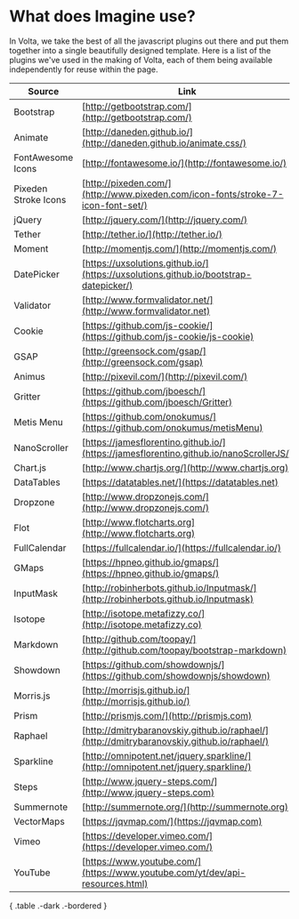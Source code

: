# What does Imagine use?
In Volta, we take the best of all the javascript plugins out there and put them together into a single beautifully designed template. Here is a list of the plugins we've used in the making of Volta, each of them being available independently for reuse within the page.

Source                  | Link
------------------------|------------------
Bootstrap               | [http://getbootstrap.com/](http://getbootstrap.com/)
Animate                 | [http://daneden.github.io/](http://daneden.github.io/animate.css/)
FontAwesome Icons       | [http://fontawesome.io/](http://fontawesome.io/)
Pixeden Stroke Icons    | [http://pixeden.com/](http://www.pixeden.com/icon-fonts/stroke-7-icon-font-set/)
jQuery                  | [http://jquery.com/](http://jquery.com/)
Tether                  | [http://tether.io/](http://tether.io/)
Moment                  | [http://momentjs.com/](http://momentjs.com/)
DatePicker              | [https://uxsolutions.github.io/](https://uxsolutions.github.io/bootstrap-datepicker/)
Validator               | [http://www.formvalidator.net/](http://www.formvalidator.net)
Cookie                  | [https://github.com/js-cookie/](https://github.com/js-cookie/js-cookie)
GSAP                    | [http://greensock.com/gsap/](http://greensock.com/gsap)
Animus                  | [http://pixevil.com/](http://pixevil.com/)
Gritter                 | [https://github.com/jboesch/](https://github.com/jboesch/Gritter)
Metis Menu              | [https://github.com/onokumus/](https://github.com/onokumus/metisMenu)
NanoScroller            | [https://jamesflorentino.github.io/](https://jamesflorentino.github.io/nanoScrollerJS/)
Chart.js                | [http://www.chartjs.org/](http://www.chartjs.org)
DataTables              | [https://datatables.net/](https://datatables.net)
Dropzone                | [http://www.dropzonejs.com/](http://www.dropzonejs.com/)
Flot                    | [http://www.flotcharts.org](http://www.flotcharts.org)
FullCalendar            | [https://fullcalendar.io/](https://fullcalendar.io/)
GMaps                   | [https://hpneo.github.io/gmaps/](https://hpneo.github.io/gmaps/)
InputMask               | [http://robinherbots.github.io/Inputmask/](http://robinherbots.github.io/Inputmask)
Isotope                 | [http://isotope.metafizzy.co/](http://isotope.metafizzy.co)
Markdown                | [http://github.com/toopay/](http://github.com/toopay/bootstrap-markdown)
Showdown                | [https://github.com/showdownjs/](https://github.com/showdownjs/showdown)
Morris.js               | [http://morrisjs.github.io/](http://morrisjs.github.io/)
Prism                   | [http://prismjs.com/](http://prismjs.com)
Raphael                 | [http://dmitrybaranovskiy.github.io/raphael/](http://dmitrybaranovskiy.github.io/raphael/)
Sparkline               | [http://omnipotent.net/jquery.sparkline/](http://omnipotent.net/jquery.sparkline/)
Steps                   | [http://www.jquery-steps.com/](http://www.jquery-steps.com)
Summernote              | [http://summernote.org/](http://summernote.org)
VectorMaps              | [https://jqvmap.com/](https://jqvmap.com)
Vimeo                   | [https://developer.vimeo.com/](https://developer.vimeo.com/)
YouTube                 | [https://www.youtube.com/](https://www.youtube.com/yt/dev/api-resources.html)
{ .table .-dark .-bordered }
